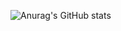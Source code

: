 ![Anurag's GitHub stats](https://github-readme-stats.vercel.app/api?username=Dicarbene&show_icons=true&theme=dracula)

